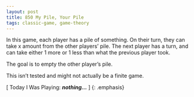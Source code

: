 ```yaml
---
layout: post
title: 850 My Pile, Your Pile
tags: classic-game, game-theory
---
```

In this game, each player has a pile of something.  On their turn, they can take x amount from the other players’ pile.  The next player has a turn, and can take either 1 more or 1 less than what the previous player took.

The goal is to empty the other player’s pile. 

This isn’t tested and might not actually be a finite game.

[ Today I Was Playing: ***nothing...*** ]
{: .emphasis}

